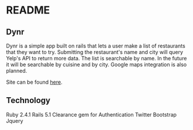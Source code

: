 # README

## Dynr

Dynr is a simple app built on rails that lets a user make a list of restaurants that they want to try. Submitting the restaurant's name and city will query Yelp's API to return more data. The list is searchable by name. In the future it will be searchable by cuisine and by city. Google maps integration is also planned.

Site can be found [here](http://dynr.biz/).

## Technology

Ruby 2.4.1
Rails 5.1
Clearance gem for Authentication
Twitter Bootstrap
Jquery
